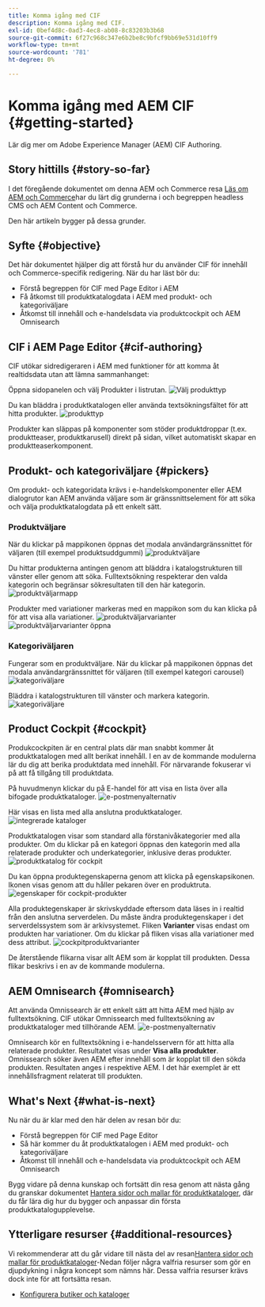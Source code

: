 ```yaml
---
title: Komma igång med CIF
description: Komma igång med CIF.
exl-id: 0bef4d8c-0ad3-4ec8-ab08-8c83203b3b68
source-git-commit: 6f27c968c347e6b2be8c9bfcf9bb69e531d10ff9
workflow-type: tm+mt
source-wordcount: '781'
ht-degree: 0%

---
```


# Komma igång med AEM CIF {#getting-started}

Lär dig mer om Adobe Experience Manager (AEM) CIF Authoring.

## Story hittills {#story-so-far}

I det föregående dokumentet om denna AEM och Commerce resa [Läs om AEM och Commerce](/help/commerce-cloud/introduction.md)har du lärt dig grunderna i och begreppen headless CMS och AEM Content och Commerce.

Den här artikeln bygger på dessa grunder.

## Syfte {#objective}

Det här dokumentet hjälper dig att förstå hur du använder CIF för innehåll och Commerce-specifik redigering. När du har läst bör du:

* Förstå begreppen för CIF med Page Editor i AEM
* Få åtkomst till produktkatalogdata i AEM med produkt- och kategoriväljare
* Åtkomst till innehåll och e-handelsdata via produktcockpit och AEM Omnisearch

## CIF i AEM Page Editor {#cif-authoring}

CIF utökar sidredigeraren i AEM med funktioner för att komma åt realtidsdata utan att lämna sammanhanget:

Öppna sidopanelen och välj Produkter i listrutan.
![Välj produkttyp](assets/asset-finder-overview.png)

Du kan bläddra i produktkatalogen eller använda textsökningsfältet för att hitta produkter.
![produkttyp](assets/asset-finder-search.png)

Produkter kan släppas på komponenter som stöder produktdroppar (t.ex. produktteaser, produktkarusell) direkt på sidan, vilket automatiskt skapar en produktteaserkomponent.

## Produkt- och kategoriväljare {#pickers}

Om produkt- och kategoridata krävs i e-handelskomponenter eller AEM dialogrutor kan AEM använda väljare som är gränssnittselement för att söka och välja produktkatalogdata på ett enkelt sätt.

### Produktväljare

När du klickar på mappikonen öppnas det modala användargränssnittet för väljaren (till exempel produktsuddgummi)
![produktväljare](assets/product-picker-open.png)

Du hittar produkterna antingen genom att bläddra i katalogstrukturen till vänster eller genom att söka. Fulltextsökning respekterar den valda kategorin och begränsar sökresultaten till den här kategorin.
![produktväljarmapp](assets/product-picker-folders.png)

Produkter med variationer markeras med en mappikon som du kan klicka på för att visa alla variationer.
![produktväljarvarianter](assets/product-picker-variants.png)
![produktväljarvarianter öppna](assets/product-picker-variants-open.png)

### Kategoriväljaren

Fungerar som en produktväljare. När du klickar på mappikonen öppnas det modala användargränssnittet för väljaren (till exempel kategori carousel)
![kategoriväljare](assets/category-picker-open.png)

Bläddra i katalogstrukturen till vänster och markera kategorin.
![kategoriväljare](assets/category-picker-folders.png)

## Product Cockpit {#cockpit}

Produkcockpiten är en central plats där man snabbt kommer åt produktkatalogen med allt berikat innehåll. I en av de kommande modulerna lär du dig att berika produktdata med innehåll. För närvarande fokuserar vi på att få tillgång till produktdata.

På huvudmenyn klickar du på E-handel för att visa en lista över alla bifogade produktkataloger.
![e-postmenyalternativ](assets/commerce-menu-item.png)

Här visas en lista med alla anslutna produktkataloger.
![integrerade kataloger](assets/cockpit-Integrated-catalogs.png)

Produktkatalogen visar som standard alla förstanivåkategorier med alla produkter. Om du klickar på en kategori öppnas den kategorin med alla relaterade produkter och underkategorier, inklusive deras produkter.
![produktkatalog för cockpit](assets/cockpit-product-catalog.png)

Du kan öppna produktegenskaperna genom att klicka på egenskapsikonen. Ikonen visas genom att du håller pekaren över en produktruta.
![egenskaper för cockpit-produkter](assets/cockpit-properties.png)

Alla produktegenskaper är skrivskyddade eftersom data läses in i realtid från den anslutna serverdelen. Du måste ändra produktegenskaper i det serverdelssystem som är arkivsystemet. Fliken **Varianter** visas endast om produkten har variationer. Om du klickar på fliken visas alla variationer med dess attribut.
![cockpitproduktvarianter](assets/cockpit-properties-variants.png)

De återstående flikarna visar allt AEM som är kopplat till produkten. Dessa flikar beskrivs i en av de kommande modulerna.

## AEM Omnisearch {#omnisearch}

Att använda Omnissearch är ett enkelt sätt att hitta AEM med hjälp av fulltextsökning. CIF utökar Omnissearch med fulltextsökning av produktkataloger med tillhörande AEM.
![e-postmenyalternativ](assets/omnisearch.png)

Omnisearch kör en fulltextsökning i e-handelsservern för att hitta alla relaterade produkter. Resultatet visas under **Visa alla produkter**. Omnissearch söker även AEM efter innehåll som är kopplat till den sökda produkten. Resultaten anges i respektive AEM. I det här exemplet är ett innehållsfragment relaterat till produkten.

## What&#39;s Next {#what-is-next}

Nu när du är klar med den här delen av resan bör du:

* Förstå begreppen för CIF med Page Editor
* Så här kommer du åt produktkatalogen i AEM med produkt- och kategoriväljare
* Åtkomst till innehåll och e-handelsdata via produktcockpit och AEM Omnisearch

Bygg vidare på denna kunskap och fortsätt din resa genom att nästa gång du granskar dokumentet [Hantera sidor och mallar för produktkataloger](catalog-templates.md), där du får lära dig hur du bygger och anpassar din första produktkatalogupplevelse.

## Ytterligare resurser {#additional-resources}

Vi rekommenderar att du går vidare till nästa del av resan[Hantera sidor och mallar för produktkataloger](catalog-templates.md)-Nedan följer några valfria resurser som gör en djupdykning i några koncept som nämns här. Dessa valfria resurser krävs dock inte för att fortsätta resan.

* [Konfigurera butiker och kataloger](/help/commerce-cloud/getting-started.md#catalog)
